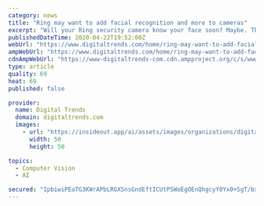 ```yaml
---
category: news
title: "Ring may want to add facial recognition and more to cameras"
excerpt: "Will your Ring security camera know your face soon? Maybe. There have been rumors circulating for months that Ring may be implementing facial recognition into its security cameras. While Ring hasn’t come out with any new facial recognition features yet, it looks like it may be considering it. New features may also include vehicle license ..."
publishedDateTime: 2020-04-22T19:52:00Z
webUrl: "https://www.digitaltrends.com/home/ring-may-want-to-add-facial-recognition-and-licence-plate-reading-to-cameras/"
ampWebUrl: "https://www.digitaltrends.com/home/ring-may-want-to-add-facial-recognition-and-licence-plate-reading-to-cameras/?amp"
cdnAmpWebUrl: "https://www-digitaltrends-com.cdn.ampproject.org/c/s/www.digitaltrends.com/home/ring-may-want-to-add-facial-recognition-and-licence-plate-reading-to-cameras/?amp"
type: article
quality: 69
heat: 69
published: false

provider:
  name: Digital Trends
  domain: digitaltrends.com
  images:
    - url: "https://insideout.app/ai/assets/images/organizations/digitaltrends.com-50x50.jpg"
      width: 50
      height: 50

topics:
  - Computer Vision
  - AI

secured: "IpbiwiPEoTG3KWrAPbLRGXSnsGndEftICUtPSWoEgOEnQhgcyY0Yx0+SgT/bxuqdMB1shpB7a/FurkPcvFo6LOauP2iGc/UNpFDGyXUBnzXp8cwoWRTbaUCc125YAxrzvy2FFc2ytgMBZ0HtXuSUNdrpO1OxyBtnfnXlZferrzGP9dcjlLwLrGE9/gMXc4l1eScBsl+UGMWq9T3VGEgBERpkEN5MuFbK6oSrVdUmH/BcYcMOli/pvQ9XqVa35wyEdAfTrUHPQ8RSGgbFrkEsw0sAhuSI9E1Bt9ERC0RCGaoOrkaaPhPBPwFPAC5UGlfVLgWfdP2JrfP0JjDlYrAFWinMNcJ2b5fdyla6ZukBLXOeUXQKfTMG+Pt6QieYqzqz1OwkvpVXnPpOtBAKoLIP6powQgUOquEI+jorw/WoYmiJPRzP0N9Ev3PZHWSzbBG+/Lt3sGD1TkxvqAgI3dpJQ7CBq7sf0DD3focCNAit0Jc=;GQPsAW4nMxeuzicBwihejw=="
---
```


